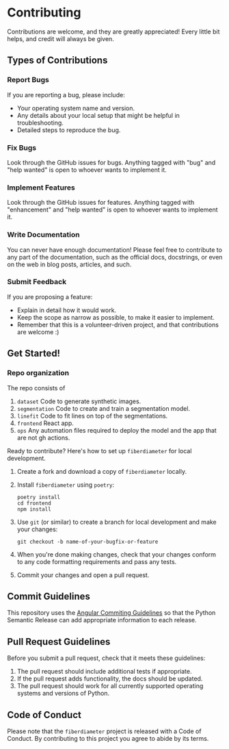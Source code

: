 # Contributing

Contributions are welcome, and they are greatly appreciated! Every little bit
helps, and credit will always be given.

## Types of Contributions

### Report Bugs

If you are reporting a bug, please include:

* Your operating system name and version.
* Any details about your local setup that might be helpful in troubleshooting.
* Detailed steps to reproduce the bug.

### Fix Bugs

Look through the GitHub issues for bugs. Anything tagged with "bug" and "help
wanted" is open to whoever wants to implement it.

### Implement Features

Look through the GitHub issues for features. Anything tagged with "enhancement"
and "help wanted" is open to whoever wants to implement it.

### Write Documentation

You can never have enough documentation! Please feel free to contribute to any
part of the documentation, such as the official docs, docstrings, or even
on the web in blog posts, articles, and such.

### Submit Feedback

If you are proposing a feature:

* Explain in detail how it would work.
* Keep the scope as narrow as possible, to make it easier to implement.
* Remember that this is a volunteer-driven project, and that contributions
  are welcome :)

## Get Started!

### Repo organization

The repo consists of

1. `dataset` Code to generate synthetic images.
2. `segmentation` Code to create and train a segmentation model.
3. `linefit` Code to fit lines on top of the segmentations.
4. `frontend` React app.
5. `ops` Any automation files required to deploy the model and the app that are not gh actions.

Ready to contribute? Here's how to set up `fiberdiameter` for local development.

1. Create a fork and download a copy of `fiberdiameter` locally.
2. Install `fiberdiameter` using `poetry`:

    ```console
    poetry install
    cd frontend
    npm install
    ```

3. Use `git` (or similar) to create a branch for local development and make your changes:

    ```console
    git checkout -b name-of-your-bugfix-or-feature
    ```

4. When you're done making changes, check that your changes conform to any code formatting requirements and pass any tests.

5. Commit your changes and open a pull request.

## Commit Guidelines

This repository uses the [Angular Commiting Guidelines](https://gist.github.com/brianclements/841ea7bffdb01346392c) so that the
Python Semantic Release can add appropriate information to each release.

## Pull Request Guidelines

Before you submit a pull request, check that it meets these guidelines:

1. The pull request should include additional tests if appropriate.
2. If the pull request adds functionality, the docs should be updated.
3. The pull request should work for all currently supported operating systems and versions of Python.

## Code of Conduct

Please note that the `fiberdiameter` project is released with a
Code of Conduct. By contributing to this project you agree to abide by its terms.
